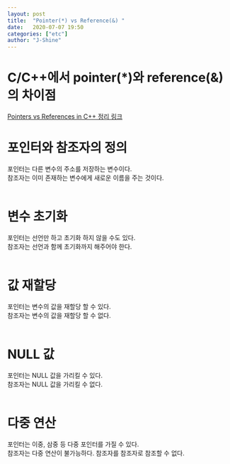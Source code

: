 ```yaml
---
layout: post
title:  "Pointer(*) vs Reference(&) "
date:   2020-07-07 19:50
categories: ["etc"]
author: "J-Shine"
---
```


# C/C++에서 pointer(*)와 reference(&)의 차이점
[Pointers vs References in C++ 정리 링크](https://www.geeksforgeeks.org/pointers-vs-references-cpp/)   
  
  
# 포인터와 참조자의 정의
포인터는 다른 변수의 주소를 저장하는 변수이다.<br>
참조자는 이미 존재하는 변수에게 새로운 이름을 주는 것이다.<br><br>
# 변수 초기화
포인터는 선언만 하고 초기화 하지 않을 수도 있다.<br>
참조자는 선언과 함께 초기화까지 해주어야 한다.<br><br>

# 값 재할당
포인터는 변수의 값을 재할당 할 수 있다.<br>
참조자는 변수의 값을 재할당 할 수 없다.<br><br>
# NULL 값
포인터는 NULL 값을 가리킬 수 있다.<br>
참조자는 NULL 값을 가리킬 수 없다.<br><br>
# 다중 연산
포인터는 이중, 삼중 등 다중 포인터를 가질 수 있다.<br>
참조자는 다중 연산이 불가능하다. 참조자를 참조자로 참조할 수 없다.<br><br>
